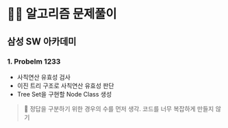 # 🧑‍💻 알고리즘 문제풀이

## 삼성 SW 아카데미
### 1. Probelm 1233
- 사칙연산 유효성 검사
- 이진 트리 구조로 사칙연산 유효성 판단
- Tree Set을 구현할 Node Class 생성
> 📍 정답을 구분하기 위한 경우의 수를 먼저 생각. 코드를 너무 복잡하게 만들지 않기